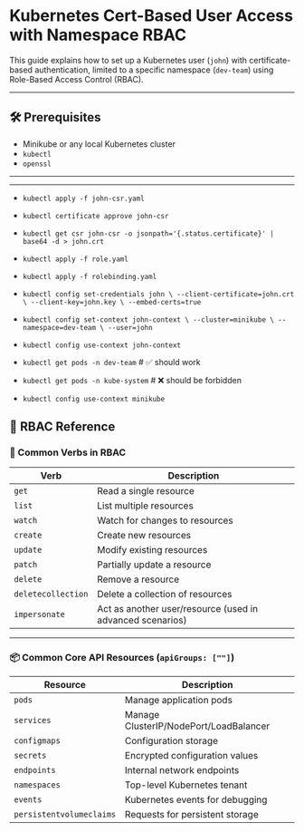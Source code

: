 # Kubernetes Cert-Based User Access with Namespace RBAC

This guide explains how to set up a Kubernetes user (`john`) with certificate-based authentication, limited to a specific namespace (`dev-team`) using Role-Based Access Control (RBAC).

---

## 🛠 Prerequisites

- Minikube or any local Kubernetes cluster
- `kubectl`
- `openssl`

---

---
- `kubectl apply -f john-csr.yaml`
- `kubectl certificate approve john-csr`
- `kubectl get csr john-csr -o jsonpath='{.status.certificate}' | base64 -d > john.crt`



- `kubectl apply -f role.yaml`
- `kubectl apply -f rolebinding.yaml`

- `kubectl config set-credentials john \
  --client-certificate=john.crt \
  --client-key=john.key \
  --embed-certs=true`

- `kubectl config set-context john-context \
  --cluster=minikube \
  --namespace=dev-team \
  --user=john`

- `kubectl config use-context john-context`


- `kubectl get pods -n dev-team`  # ✅ should work
-  `kubectl get pods -n kube-system`     # ❌ should be forbidden


- `kubectl config use-context minikube`



## 🔐 RBAC Reference

### 🔧 Common Verbs in RBAC

| Verb               | Description                                                  |
|--------------------|--------------------------------------------------------------|
| `get`              | Read a single resource                                       |
| `list`             | List multiple resources                                      |
| `watch`            | Watch for changes to resources                               |
| `create`           | Create new resources                                         |
| `update`           | Modify existing resources                                    |
| `patch`            | Partially update a resource                                  |
| `delete`           | Remove a resource                                            |
| `deletecollection` | Delete a collection of resources                             |
| `impersonate`      | Act as another user/resource (used in advanced scenarios)    |

---

### 📦 Common Core API Resources (`apiGroups: [""]`)

| Resource                | Description                                 |
|-------------------------|---------------------------------------------|
| `pods`                  | Manage application pods                     |
| `services`              | Manage ClusterIP/NodePort/LoadBalancer      |
| `configmaps`            | Configuration storage                       |
| `secrets`               | Encrypted configuration values              |
| `endpoints`             | Internal network endpoints                  |
| `namespaces`            | Top-level Kubernetes tenant                 |
| `events`                | Kubernetes events for debugging             |
| `persistentvolumeclaims`| Requests for persistent storage             |


